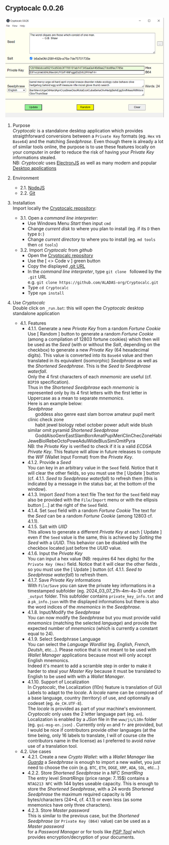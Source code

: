 ## Cryptocalc 0.0.26
![](https://github.com/ALADAS-org/Cryptocalc/blob/master/_doc/Screenshots/v0_0_26.png)
1. Purpose\
   _Cryptocalc_ is a standalone desktop application which provides straigthforward
   conversions between a `Private Key` formats (eg. `Hex` vs `Base64`) and the matching _Seedphrase_. 
   Even though there is already a lot of similar tools online, the purpose is to use these features
   locally on your computer in order to reduce the risk of having your _Private Key_ informations stealed.   
   NB: _Cryptocalc_ uses [ElectronJS](https://www.electronjs.org/) as well as many modern and popular
       [Desktop applications](https://en.wikipedia.org/wiki/List_of_software_using_Electron)
   
2. Environment
    + 2.1. [NodeJS](https://nodejs.org/en/)
	+ 2.2. [Git](https://git-scm.com/)
	
3. Installation  
   Import locally the [Cryptocalc repository](https://github.com/ALADAS-org/Cryptocalc):
    + 3.1. Open a _command line interpreter_:
		* Use Windows Menu _Start_ then input `cmd`
		* Change _current disk_ to where you plan to install (eg. if its `D` then type `D:`)
		* Change _current directory_ to where you to install (eg. `md tools` then `cd tools`)
	+ 3.2. Import _Cryptocalc_ from _github_
		* Open the [Cryptocalc repository](https://github.com/ALADAS-org/Cryptocalc) 
		* Use the [ <> Code v ] green button
		* Copy the displayed [.git URL](https://github.com/ALADAS-org/Cryptocalc.git)
		* In the _command line interpreter_, type `git clone ` followed by the `.git` URL\
		  e.g. `git clone https://github.com/ALADAS-org/Cryptocalc.git`
        * Type `cd Cryptocalc`	
        * Type `npm install`		
		
4. Use _Cryptocalc_  
   Double click on `_run.bat`: this will open the _Cryptocalc_ desktop standalone application
    + 4.1. Features
		* 4.1.1. Generate a new _Private Key_ from a random _Fortune Cookie_
		Use [ Random ] button to generate a random _Fortune Cookie_ (among a compilation of 12803 fortune cookies) which then will be used as the _Seed_ 
		(with or without the _Salt_, depending on the checkbox) to generate a new _Private Key_ (64 hexadecimal digits).
		This value is converted into its `Base64` value and then translated in its equivalent (isomorphic) _Seedphrase_ 
        as well as the _Shortened Seedphrase_. This is the _Seed to Seedphrase waterfall_.   
		Only the 4 first characters of each _mnemonic_ are useful (cf. `BIP39` specification).    
		Thus in the _Shortened Seedphrase_ each _mnemonic_ is represented only by its 4 first letters
		with the first letter in Uppercase as a mean to separate _mnemonics_.  
		Here is an example below:  
        _Seedphrase_  
		&nbsp;&nbsp;&nbsp;&nbsp;&nbsp;&nbsp;goddess also genre east slam borrow amateur pupil merit clinic check zone \
		&nbsp;&nbsp;&nbsp;&nbsp;&nbsp;&nbsp;habit jewel biology rebel october power adult wide blush similar omit pyramid
        _Shortened Seedphrase_  
		&nbsp;&nbsp;&nbsp;&nbsp;&nbsp;&nbsp;GoddAlsoGenrEastSlamBorrAmatPupiMeriClinChecZoneHabiJeweBiolRebeOctoPoweAdulWideBlusSimiOmitPyra  
        NB: the _Private Key_ is verified to check if it is a valid _ECDSA Private Key_. This feature will allow in future releases
		to compute the _WIF_ (Wallet Input Format) from the _Private Key_.  		
        * 4.1.2. Provide a _Seed_  
		You can key in an arbitrary value in the `Seed` field. Notice that it will clear the other fields, so you must use 
		the [ Update ] button (cf. 4.1.1. _Seed to Seedphrase waterfall_) to refresh them (this is indicated by 
		a message in the status bar, at the bottom of the window).		
		* 4.1.3. Import _Seed_ from a text file
		The text for the `Seed` field may also be provided with the `File/Import` menu or with the ellipsis button [...] at the right of the `Seed` field. 
		* 4.1.4. Set `Seed` field with a random _Fortune Cookie_
		The text for the _Seed_ can be a random _Fortune Cookie_ (among 12803 cf. 4.1.1). 
		* 4.1.5. Salt with _UIID_  
		This allows to generate a different _Private Key_ at each [ Update ] even if the `Seed` value is the same, this is achieved by _Salting_
		the _Seed_ with a _UUID_. This behavior can be disabled with the checkbox located just before the _UUID_ value.
		* 4.1.6. Input the _Private Key_  
		You can input a hex value (NB: requires 64 hex digits) for the `Private Key (Hex)` field. Notice that it will clear the other fields
		, so you must use the [ Update ] button (cf. 4.1.1. _Seed to Seedphrase waterfall_) to refresh them.		  		
		* 4.1.7. Save _Private Key_ informations  
		With `File/Save` you can save the private key informations in a timestamped subfolder (eg. 2024_03_07_21h-4m-4s-3)
		under `_output` folder. This subfolder contains `private_key_info.txt` and a `pk_info.json` with the displayed informations 
		but there is also the word indices of the _mnemonics_ in the _Seedphrase_. 
		* 4.1.8. Input/Modify the _Seedphrase_  
		You can now modify the _Seedphrase_ but you must provide valid _mnemonics_ (matching the selected _language_) and 
		provide the expected number of _mnemonics_ (which is currently a constant equal to 24). 
		* 4.1.9. Select Seedphrase Language  
		You can select the _Language Wordlist_ (eg. _English_, _French_, _Deutsh_, etc...). Please notice
        that is not meant to be used with _Wallet Manager_ applications because most will only accept English mnemonics.  
        Indeed it's meant to add a scramble step in order to make it harder to steal your _Master Key_ because
        it must be translated to English to be used with with a _Wallet Manager_.
        * 4.1.10. Support of Localization  
        In _Cryptocalc_, the Localization (l10n) feature is translation of GUI Labels to adapt to the _locale_.
        A _locale_ name can be composed of a base language, country (territory) of use, and optionnally a codeset (eg. `de_CH.UTF-8`).		
		The _locale_ is provided as part of your machine's environment. _Cryptocalc_ only uses the 2 letter language part (eg. `en`). 
		Localization is enabled by a _JSon_ file in the `www/js/L10n` folder (eg. `gui-msg-en.json`) . 
		Currently only `en` and `fr` are provided, but I would be nice if contributors provide other languages 
		(at the time being, only 16 labels to translate, I will of course cite the contributors name in the license) 
		as I preferred to avoid _naive_ use of a translation tool.  		
   + 4.2. Use cases  
       * 4.2.1. Create a new _Crypto Wallet_: with a _Wallet Manager_ like [_Guarda_](https://https://guarda.com/) a _Seedphrase_
       is enough to import a new wallet, you just need to choose the coin (e.g. `BTC`, `ETH`, `DOGE`, `XRP`, `ADA`, `SOL`, etc...)   
       * 4.2.2. Store _Shortened Seedphrase_ in a _NFC SmartRing_  
       The entry level _SmartRings_ (price range: 7..15$) contains a `NTAG213 NFC` with 144 bytes useable capacity.
	   This is enough to store the _Shortened Seedphrase_, with a 24 words _Shortened Seedphrase_ 
	   the maximum required capacity is 96 bytes/characters (24*4, cf. 4.1.1) or even less (as some mnemonics have only three characters).   
       * 4.2.3. Store _Master password_   
       This is similar to the previous case, but the _Shortened Seedphrase_ (or `Private Key (B64)` value) can be used as a _Master password_  
       for a _Password Manager_ or for tools like [_PGP Tool_](https://pgptool.github.io) which provides encryption/decryption
	   of your documents. 